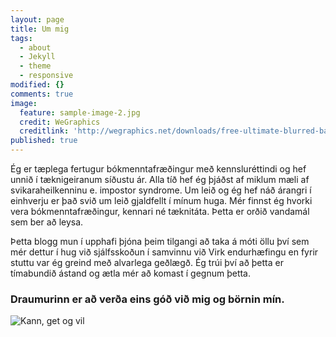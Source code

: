 ```yaml
---
layout: page
title: Um mig
tags:
  - about
  - Jekyll
  - theme
  - responsive
modified: {}
comments: true
image:
  feature: sample-image-2.jpg
  credit: WeGraphics
  creditlink: 'http://wegraphics.net/downloads/free-ultimate-blurred-background-pack/'
published: true
---
```


Ég er tæplega fertugur bókmenntafræðingur með kennsluréttindi og hef unnið í tæknigeiranum síðustu ár. Alla tíð hef ég þjáðst af miklum mæli af svikaraheilkenninu e. impostor syndrome. Um leið og ég hef náð árangri í einhverju er það svið um leið gjaldfellt í mínum huga. Mér finnst ég hvorki vera bókmenntafræðingur, kennari né tæknitáta. Þetta er orðið vandamál sem ber að leysa. 

Þetta blogg mun í upphafi þjóna þeim tilgangi að taka á móti öllu því sem mér dettur í hug við sjálfsskoðun í samvinnu við Virk endurhæfingu en fyrir stuttu var ég greind með alvarlega geðlægð. Ég trúi því að þetta er tímabundið ástand og ætla mér að komast í gegnum þetta. 

### Draumurinn er að verða eins góð við mig og börnin mín.

![Kann, get og vil]({{site.baseurl}}/about/Intro.jpg)
